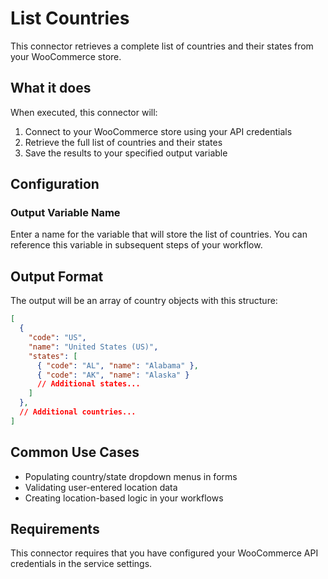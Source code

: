 # List Countries

This connector retrieves a complete list of countries and their states from your WooCommerce store.

## What it does

When executed, this connector will:
1. Connect to your WooCommerce store using your API credentials
2. Retrieve the full list of countries and their states
3. Save the results to your specified output variable

## Configuration

### Output Variable Name
Enter a name for the variable that will store the list of countries. You can reference this variable in subsequent steps of your workflow.

## Output Format

The output will be an array of country objects with this structure:

```json
[
  {
    "code": "US",
    "name": "United States (US)",
    "states": [
      { "code": "AL", "name": "Alabama" },
      { "code": "AK", "name": "Alaska" }
      // Additional states...
    ]
  },
  // Additional countries...
]
```

## Common Use Cases

- Populating country/state dropdown menus in forms
- Validating user-entered location data
- Creating location-based logic in your workflows

## Requirements

This connector requires that you have configured your WooCommerce API credentials in the service settings.